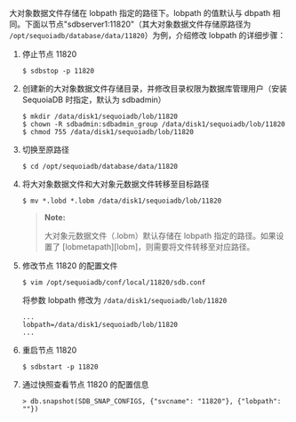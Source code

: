 大对象数据文件存储在 lobpath 指定的路径下。lobpath 的值默认与 dbpath 相同。下面以节点"sdbserver1:11820"（其大对象数据文件存储原路径为 `/opt/sequoiadb/database/data/11820`）为例，介绍修改 lobpath 的详细步骤：

1. 停止节点 11820

    ```lang-bash
    $ sdbstop -p 11820
    ```

2. 创建新的大对象数据文件存储目录，并修改目录权限为数据库管理用户（安装 SequoiaDB 时指定，默认为 sdbadmin）

    ```lang-bash
    $ mkdir /data/disk1/sequoiadb/lob/11820
    $ chown -R sdbadmin:sdbadmin_group /data/disk1/sequoiadb/lob/11820
    $ chmod 755 /data/disk1/sequoiadb/lob/11820
    ```

3. 切换至原路径

    ```lang-bash
    $ cd /opt/sequoiadb/database/data/11820
    ```

4. 将大对象数据文件和大对象元数据文件转移至目标路径

    ```lang-bash
    $ mv *.lobd *.lobm /data/disk1/sequoiadb/lob/11820
    ```

    >**Note:**
    >
    > 大对象元数据文件（.lobm）默认存储在 lobpath 指定的路径。如果设置了 [lobmetapath][lobm]，则需要将文件转移至对应路径。

5. 修改节点 11820 的配置文件

    ```lang-bash
    $ vim /opt/sequoiadb/conf/local/11820/sdb.conf
    ```

    将参数 lobpath 修改为 `/data/disk1/sequoiadb/lob/11820`

    ```lang-ini
    ...
    lobpath=/data/disk1/sequoiadb/lob/11820
    ...
    ```

6. 重启节点 11820

    ```lang-bash
    $ sdbstart -p 11820
    ```

7. 通过快照查看节点 11820 的配置信息

    ```lang-javascript
    > db.snapshot(SDB_SNAP_CONFIGS, {"svcname": "11820"}, {"lobpath": ""})
    ```


[^_^]:
     本文使用的所有引用及链接
[lobm]:manual/Distributed_Engine/Maintainance/Database_Configuration/Special_Configuration_Modify/lobmetapath_modify.md